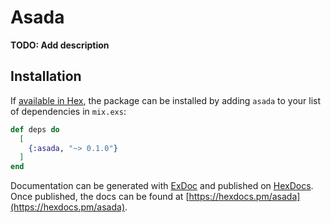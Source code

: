 # Asada

**TODO: Add description**

## Installation

If [available in Hex](https://hex.pm/docs/publish), the package can be installed
by adding `asada` to your list of dependencies in `mix.exs`:

```elixir
def deps do
  [
    {:asada, "~> 0.1.0"}
  ]
end
```

Documentation can be generated with [ExDoc](https://github.com/elixir-lang/ex_doc)
and published on [HexDocs](https://hexdocs.pm). Once published, the docs can
be found at [https://hexdocs.pm/asada](https://hexdocs.pm/asada).

